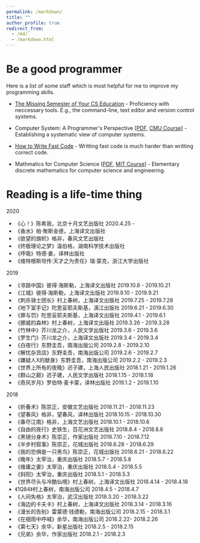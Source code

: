 ```yaml
---
permalink: /markdown/
title: ""
author_profile: true
redirect_from: 
  - /md/
  - /markdown.html
---
```



# Be a good programmer

Here is a list of some staff which is most helpful for me to improve my programming skills.

* [The Missing Semester of Your CS Education](https://missing.csail.mit.edu/) - Proficiency with neccessary tools. E.g., the command-line, text editor and version control systems.

* Computer System: A Programmer's Perspective [[PDF](http://senshineL.github.io/files/CSAPP_ed3.pdf), [CMU Course](http://csapp.cs.cmu.edu/)] - Establishing a systematic view of computer systems.

* [How to Write Fast Code](https://users.ece.cmu.edu/~pueschel/teaching/18-645-CMU-spring08/course.html) - Writting fast code is much harder than writting correct code.

* Mathmatics for Computer Science [[PDF](http://senshineL.github.io/files/mcs.pdf), [MIT Course](https://ocw.mit.edu/courses/electrical-engineering-and-computer-science/6-042j-mathematics-for-computer-science-fall-2010/)] - Elementary discrete mathematics for computer science and engineering.

<!-- * [Pytudes by Peter Norvig](https://github.com/norvig/pytudes) -->

# Reading is a life-time thing

2020
* 《心！》陈希我，北京十月文艺出版社 2020.4.25 -
* 《香水》帕·聚斯金德，上海译文出版社
* 《欲望的旗帜》格非，春风文艺出版社
* 《终极理论之梦》温伯格，湖南科学技术出版社
* 《呼吸》特德·姜，译林出版社
* 《维特根斯坦传:天才之为责任》瑞·蒙克，浙江大学出版社 


2019
* 《寻路中国》彼得·海斯勒，上海译文出版社 2019.10.8 - 2019.10.21
* 《江城》彼得·海斯勒，上海译文出版社 2019.9.10 - 2019.9.21
* 《刺杀骑士团长》村上春树，上海译文出版社 2019.7.25 - 2019.7.28
* 《地下室手记》陀思妥耶夫斯基，漓江出版社 2019.6.21 - 2019.6.30
* 《罪与罚》陀思妥耶夫斯基，上海译文出版社 2019.4.1 - 2019.6.1
* 《挪威的森林》村上春树，上海译文出版社 2019.3.26 - 2019.3.28
* 《竹林中》芥川龙之介，人民文学出版社 2019.3.6 - 2019.3.6
* 《罗生门》芥川龙之介，上海译文出版社 2019.3.4 - 2019.3.4
* 《白夜行》东野圭吾，南海出版公司 2019.2.8 - 2019.2.10
* 《解忧杂货店》东野圭吾，南海出版公司 2019.2.6 - 2019.2.7
* 《嫌疑人X的献身》东野圭吾，南海出版公司 2019.2.2 - 2019.2.3
* 《世界上所有的夜晚》迟子建，上海人民出版社 2018.1.21 - 2019.1.26
* 《群山之巅》迟子建，人民文学出版社 2018.1.15 - 2018.1.18
* 《奇风岁月》罗伯特·麦卡蒙，译林出版社 2019.1.2 - 2019.1.10

2018
* 《折叠术》陈崇正，安徽文艺出版社 2018.11.21 - 2018.11.23
* 《望春风》格非，望春风，译林出版社 2018.10.15 - 2018.10.30
* 《春尽江南》格非，上海文艺出版社 2018.10.1 - 2018.10.6
* 《自由的夜行》史铁生，百花洲文艺出版社 2018.8.4 - 2018.8.6
* 《黑镜分身术》陈崇正，作家出版社 2018.7.10 - 2018.7.12
* 《半步村叙事》陈崇正，花城出版社 2018.6.28 - 2018.6.29
* 《我的恐惧是一只黑鸟》陈崇正，花城出版社 2018.6.21 - 2018.6.22
* 《晚年》太宰治，重庆出版社 2018.5.7 - 2018.5.8
* 《维庸之妻》太宰治，重庆出版社 2018.5.4 - 2018.5.5
* 《斜阳》太宰治，重庆出版社 2018.5.1 - 2018.5.3
* 《世界尽头与冷酷仙境》村上春树，上海译文出版社 2018.4.14 - 2018.4.18
* 《1Q84》村上春树，南海出版公司 2018.4.5 - 2018.4.7
* 《人间失格》太宰治，武汉出版社 2018.3.20 - 2018.3.22
* 《海边的卡夫卡》村上春树，上海译文出版社 2018.3.14 - 2018.3.16
* 《漫长的告别》雷蒙德·钱德勒，南海出版公司 2018.2.15 - 2018.3.1
* 《在细雨中呼喊》余华，南海出版公司 2018.2.22- 2018.2.26
* 《第七天》余华，新星出版社 2018.2.5 - 2018.2.15
* 《兄弟》余华，作家出版社 2018.2.1 - 2018.2.3
